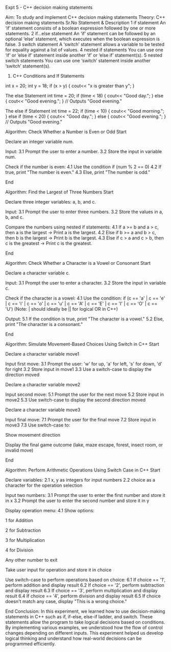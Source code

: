 Expt 5 - C++ decision making statements

Aim: To study and implement C++ decision making statements
Theory:
C++ decision making statements
Sr.No	Statement & Description
1	if statement
An ‘if’ statement consists of a boolean expression followed by one or more statements.
2	if...else statement
An ‘if’ statement can be followed by an optional ‘else’ statement, which executes when the boolean expression is false.
3	switch statement
A ‘switch’ statement allows a variable to be tested for equality against a list of values.
4	nested if statements
You can use one ‘if’ or ‘else if’ statement inside another ‘if’ or ‘else if’ statement(s).
5	nested switch statements
You can use one ‘switch’ statement inside another ‘switch’ statement(s).

1.	C++ Conditions and If Statements

int x = 20;
int y = 18;
if (x > y) {
  cout<< "x is greater than y";
}

The else Statement
int time = 20;
if (time < 18) {
  cout<< "Good day.";
} else {
  cout<< "Good evening.";
}
// Outputs "Good evening."

The else if Statement
int time = 22;
if (time < 10) {
  cout<< "Good morning.";
} else if (time < 20) {
  cout<< "Good day.";
} else {
  cout<< "Good evening.";
}
// Outputs "Good evening."

Algorithm: Check Whether a Number is Even or Odd
Start

Declare an integer variable num.

Input:
3.1 Prompt the user to enter a number.
3.2 Store the input in variable num.

Check if the number is even:
4.1 Use the condition if (num % 2 == 0)
4.2 If true, print "The number is even."
4.3 Else, print "The number is odd."

End

Algorithm: Find the Largest of Three Numbers
Start

Declare three integer variables: a, b, and c.

Input:
3.1 Prompt the user to enter three numbers.
3.2 Store the values in a, b, and c.

Compare the numbers using nested if statements:
4.1 If a >= b and a > c, then a is the largest → Print a is the largest.
4.2 Else if b >= a and b > c, then b is the largest → Print b is the largest.
4.3 Else if c > a and c > b, then c is the greatest → Print c is the greatest.

End

Algorithm: Check Whether a Character is a Vowel or Consonant
Start

Declare a character variable c.

Input:
3.1 Prompt the user to enter a character.
3.2 Store the input in variable c.

Check if the character is a vowel:
4.1 Use the condition:
if (c == 'a' | c == 'e' | c == 'i' | c == 'o' | c == 'u' | c == 'A' | c == 'E' | c == 'I' | c == 'O' | c == 'U')
(Note: | should ideally be || for logical OR in C++)

Output:
5.1 If the condition is true, print "The character is a vowel."
5.2 Else, print "The character is a consonant."

End

Algorithm: Simulate Movement-Based Choices Using Switch in C++
Start

Declare a character variable move1

Input first move:
3.1 Prompt the user: 'w' for up, 'a' for left, 's' for down, 'd' for right
3.2 Store input in move1
3.3 Use a switch-case to display the direction moved

Declare a character variable move2

Input second move:
5.1 Prompt the user for the next move
5.2 Store input in move2
5.3 Use switch-case to display the second direction moved

Declare a character variable move3

Input final move:
7.1 Prompt the user for the final move
7.2 Store input in move3
7.3 Use switch-case to:

Show movement direction

Display the final game outcome (lake, maze escape, forest, insect room, or invalid move)

End

Algorithm: Perform Arithmetic Operations Using Switch Case in C++
Start

Declare variables:
2.1 x, y as integers for input numbers
2.2 choice as a character for the operation selection

Input two numbers:
3.1 Prompt the user to enter the first number and store it in x
3.2 Prompt the user to enter the second number and store it in y

Display operation menu:
4.1 Show options:

1 for Addition

2 for Subtraction

3 for Multiplication

4 for Division

Any other number to exit

Take user input for operation and store it in choice

Use switch-case to perform operations based on choice:
6.1 If choice == '1', perform addition and display result
6.2 If choice == '2', perform subtraction and display result
6.3 If choice == '3', perform multiplication and display result
6.4 If choice == '4', perform division and display result
6.5 If choice doesn't match any case, display "This is a wrong choice."

End
Conclusion:
In this experiment, we learned how to use decision-making statements in C++ such as if, if-else, else-if ladder, and switch. These statements allow the program to take logical decisions based on conditions. By implementing various examples, we understood how the flow of control changes depending on different inputs. This experiment helped us develop logical thinking and understand how real-world decisions can be programmed efficiently.





